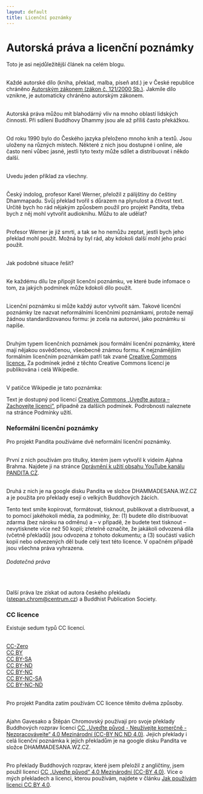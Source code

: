 ```yaml
---
layout: default
title: Licenční poznámky
---
```


# Autorská práva a licenční poznámky

Toto je asi nejdůležitější článek na celém blogu.<br><br>

Každé autorské dílo (kniha, překlad, malba, píseň atd.) je v České republice chráněno [Autorským zákonem (zákon č. 121/2000 Sb.)](https://www.zakonyprolidi.cz/cs/2000-121). Jakmile dílo vznikne, je automaticky chráněno autorským zákonem.<br><br>

Autorská práva můžou mít blahodárný vliv na mnoho oblastí lidských činností. Při sdílení Buddhovy Dhammy jsou ale až příliš často překážkou. <br><br>

Od roku 1990 bylo do Českého jazyka přeloženo mnoho knih a textů. Jsou uloženy na různých místech. Některé z nich jsou dostupné i online, ale často není vůbec jasné, jestli tyto texty může sdílet a distribuovat i někdo další.<br><br>

Uvedu jeden příklad za všechny.<br><br>

Český indolog, profesor Karel Werner, přeložil z pálijštiny do češtiny Dhammapadu. Svůj překlad tvořil s důrazem na plynulost a čtivost text. Určitě bych ho rád nějakým způosbem použil pro projekt Pandita, třeba bych z něj mohl vytvořit audioknihu. Můžu to ale udělat?<br><br>

Profesor Werner je již smrti, a tak se ho nemůžu zeptat, jestli bych jeho překlad mohl použít. Možná by byl rád, aby kdokoli další mohl jeho práci použít.<br><br>

Jak podobné situace řešit?<br><br>

Ke každému dílu lze připojit licenční poznámku, ve které bude infomace o tom, za jakých podmínek může kdokoli dílo použít.<br><br>

Licenční poznámku si může každý autor vytvořit sám. Takové licenční poznámky lze nazvat neformálními licenčními poznámkami, protože nemají žádnou standardizovanou formu: je zcela na autorovi, jako poznámku si napíše. <br><br>

Druhým typem licenčních poznámek jsou formální licenční poznámky, které mají nějakou osvědčenou, všeobecně známou formu. K nejznámějším formálním licenčním poznámkám patří tak zvané [Creative Commons licence.](https://cs.wikipedia.org/wiki/Creative_Commons) Za podmínek jedné z těchto Creative Commons licencí je publikována i celá Wikipedie. <br><br>

V patičce Wikipedie je tato poznámka:

<div class="citace">
Text je dostupný pod licencí <a href="https://creativecommons.org/licenses/by-sa/3.0/cz/">Creative Commons  „Uveďte autora – Zachovejte licenci“</a>, případně za dalších podmínek. Podrobnosti naleznete na stránce Podmínky užití.
</div>

### Neformální licenční poznámky

Pro projekt Pandita používáme dvě neformální licenční poznámky.<br><br>

První z nich používám pro titulky, kterém jsem vytvořil k videím Ajahna Brahma. Najdete ji na stránce [Oprávnění k užití obsahu YouTube kanálu PANDITA CZ](opravneni-k-uziti-obsahu-youtube-kanalu-pandita-cz.html).<br><br>

Druhá z nich je na google disku Pandita ve složce DHAMMADESANA.WZ.CZ a je použita pro překlady esejí o velkých Buddhových žácích.

<div class="citace" >

Tento text smíte kopírovat, formátovat, tisknout, publikovat a distribuovat, a to pomocí jakéhokoli média, za podmínky, že: (1) budete dílo distribuovat zdarma (bez nároku na odměnu) a – v případě, že budete text tisknout – nevytisknete více než 50 kopií; zřetelně označíte, že jakákoli odvozená díla (včetně překladů) jsou odvozena z tohoto dokumentu; a (3) součástí vašich kopií nebo odvezených děl bude celý text této licence. V opačném případě jsou všechna práva vyhrazena.
<br>

<h6> Dodatečná práva </h6><br>

Další práva lze získat od autora českého překladu (stepan.chrom@centrum.cz) a Buddhist Publication Society.

</div>

### CC licence

Existuje sedum typů CC licencí.<br><br>

[CC-Zero](https://creativecommons.org/publicdomain/zero/1.0/)<br>
[CC BY](https://creativecommons.org/licenses/by/4.0/)<br>
[CC BY-SA](https://creativecommons.org/licenses/by-sa/4.0/)<br>
[CC BY-ND](https://creativecommons.org/licenses/by-nd/4.0/)<br>
[CC BY-NC](https://creativecommons.org/licenses/by-nc/4.0/)<br>
[CC BY-NC-SA](https://creativecommons.org/licenses/by-nc-sa/4.0/)<br>
[CC BY-NC-ND](https://creativecommons.org/licenses/by-nc-nd/4.0/)<br><br>

Pro projekt Pandita zatím používám CC licence těmito dvěma způsoby.<br><br>

Ajahn Gavesako a Štěpán Chromovský používají pro svoje překlady Buddhových rozprav licenci [CC „Uveďte původ - Neužívejte komerčně - Nezpracovávejte“ 4.0 Mezinárodní (CC-BY NC ND 4.0)](https://creativecommons.org/licenses/by-nc-nd/4.0/deed.cs). Jejich překlady i celá licenční poznámka k jejich překladům je na google disku Pandita ve složce DHAMMADESANA.WZ.CZ.<br><br>

Pro překlady Buddhových rozprav, které jsem přeložil z angličtiny, jsem použil licenci [CC „Uveďte původ“ 4.0 Mezinárodní (CC-BY 4.0)](https://creativecommons.org/licenses/by/4.0/deed.cs). Více o mých překladech a licenci, kterou používám, najdete v článku [Jak používám licenci CC BY 4.0](jak-pouzivam-licenci-cc-by-4-0).<br><br>
